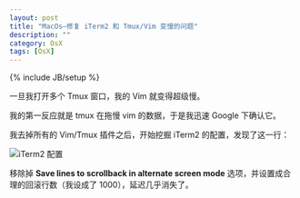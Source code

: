 ```yaml
---
layout: post
title: "MacOs—修复 iTerm2 和 Tmux/Vim 变慢的问题"
description: ""
category: OsX
tags: [OsX]
---
```

{% include JB/setup %}

一旦我打开多个 Tmux 窗口，我的 Vim 就变得超级慢。

我的第一反应就是 tmux 在拖慢 vim 的数据，于是我迅速 Google 下确认它。

我去掉所有的 Vim/Tmux 插件之后，开始挖掘 iTerm2 的配置，发现了这一行：

![iTerm2 配置](https://arvid.io/content/images/2016/03/screen.png)

移除掉 **Save lines to scrollback in alternate screen mode** 选项，并设置成合理的回滚行数（我设成了 1000），延迟几乎消失了。